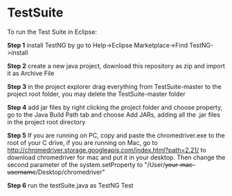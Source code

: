 # TestSuite
To run the Test Suite in Eclipse:

   __Step 1__  install TestNG by go to Help->Eclipse Marketplace->Find TestNG->install

   __Step 2__  create a new java project, download this repository as zip and import it as Archive File

   __Step 3__  in the project explorer drag everything from TestSuite-master to the project root folder, you may delete the TestSuite-master folder

   __Step 4__  add jar files by right clicking the project folder and choose property, go to the Java Build Path tab and choose Add JARs, adding all the .jar files in the project root directory

   __Step 5__  If you are running on PC, copy and paste the chromedriver.exe to the root of your C drive, if you are running on Mac, go to http://chromedriver.storage.googleapis.com/index.html?path=2.21/ to download chromedriver for mac and put it in your desktop. Then change the second parameter of the system.setProperty to "/User/~~your-mac-username~~/Desktop/chromedriver"

   __Step 6__  run the testSuite.java as TestNG Test
